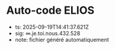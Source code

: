# Auto-code ELIOS
- ts: 2025-09-19T14:41:37.621Z
- sig: ∞.je.toi.nous.432.528
- note: fichier généré automatiquement